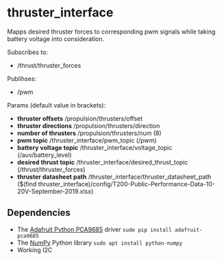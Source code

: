 # thruster_interface

Mapps desired thruster forces to corresponding pwm signals while taking battery voltage into consideration. 

Subscribes to:
* /thrust/thruster_forces

Publihses:
* /pwm

Params (default value in brackets):
* __thruster offsets__ /propulsion/thrusters/offset
* __thruster directions__ /propulsion/thrusters/direction
* __number of thrusters__ /propulsion/thrusters/num (8)
* __pwm topic__ /thruster_interface/pwm_topic (/pwm)
* __battery voltage topic__ /thruster_interface/voltage_topic (/auv/battery_level)
* __desired thrust topic__ /thruster_interface/desired_thrust_topic (/thrust/thruster_forces)
* __thruster datasheet path__ /thruster_interface/thruster_datasheet_path ($(find thruster_interface)/config/T200-Public-Performance-Data-10-20V-September-2019.xlsx)

## Dependencies
* The [Adafruit Python PCA9685](https://github.com/adafruit/Adafruit_Python_PCA9685) driver
`sudo pip install adafruit-pca9685`
* The [NumPy](http://www.numpy.org/) Python library
`sudo apt install python-numpy`
* Working I2C

